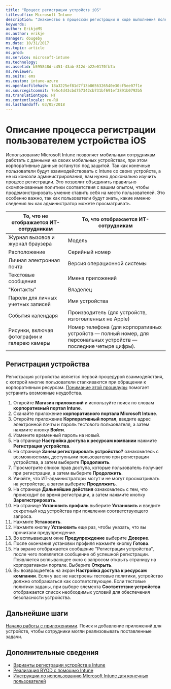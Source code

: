 ```yaml
---
title: "Процесс регистрации устройств iOS"
titlesuffix: Microsoft Intune
description: "Знакомство в процессом регистрации в ходе выполнения полной процедуры регистрации устройства iOS."
keywords: 
author: ErikjeMS
ms.author: erikje
manager: dougeby
ms.date: 10/31/2017
ms.topic: article
ms.prod: 
ms.service: microsoft-intune
ms.technology: 
ms.assetid: b595848d-c451-43ab-812d-b22e0170fb7a
ms.reviewer: 
ms.suite: ems
ms.custom: intune-azure
ms.openlocfilehash: 18a3225ef81d7f13b8656326540e30cf5ee07f1e
ms.sourcegitcommit: 7e5c4d43cbd757342cb731bf691ef3891b0792b5
ms.translationtype: HT
ms.contentlocale: ru-RU
ms.lasthandoff: 03/05/2018
---
```

# <a name="understand-the-users-experience-enrolling-an-ios-device"></a>Описание процесса регистрации пользователем устройства iOS

Использование Microsoft Intune позволяет мобильным сотрудникам работать с данными на своих мобильных устройствах, при этом корпоративные данные останутся под защитой. Так как конечные пользователи будут взаимодействовать с Intune со своих устройств, а не из консоли администрирования, вам нужно досконально изучить процесс регистрации. Это позволит объединить правильно скомпонованные политики соответствия с вашим опытом, чтобы продемонстрировать умение ставить себя на место пользователей. Это особенно важно, так как пользователи будут знать, какие именно сведения вы как администратор можете просматривать.

| То, что не отображается ИТ-сотрудникам | То, что отображается ИТ-сотрудникам |
|---|---|
| Журнал вызовов и журнал браузера | Модель |
| Расположение | Серийный номер |
| Личная электронная почта | Версия операционной системы |
| Текстовые сообщения | Имена приложений |
| "Контакты" | Владелец |
| Пароли для личных учетных записей | Имя устройства |
| События календаря | Производитель (для устройств, изготовленных не Apple) |
| Рисунки, включая фотографии и галерею камеры | Номер телефона (для корпоративных устройств — полный номер, для персональных устройств — последние четыре цифры). |

## <a name="how-do-i-enroll-a-device"></a>Регистрация устройства

Регистрация устройства является первой процедурой взаимодействия, с которой многие пользователи сталкиваются при обращении к корпоративным ресурсам. [Понимание этой процедуры](end-user-educate.md) помогает устранить возможные неудобства.

1. Откройте **Магазин приложений** и используйте поиск по словам **корпоративный портал Intune**.
2. Скачайте приложение **корпоративного портала Microsoft Intune**.
3. Откройте приложение **Корпоративный портал**, введите адрес электронной почты и пароль тестового пользователя, а затем нажмите кнопку **Войти**.
4. Измените временный пароль на новый.
5. На странице **Настройка доступа к ресурсам компании** нажмите **Регистрация устройства**.
6. На странице **Зачем регистрировать устройство?** ознакомьтесь с возможностями, доступными пользователю при регистрации устройства, а затем выберите **Продолжить**.
7. Просмотрите список прав доступа, которые пользователь получает при регистрации, а затем выберите **Продолжить**.
8. Узнайте, что ИТ-администраторы могут и не могут просматривать на устройстве, а затем выберите **Продолжить**.
9. На странице **Дальнейшие действия** ознакомьтесь с тем, что происходит во время регистрации, а затем нажмите кнопку **Зарегистрировать**.
10. На странице **Установить профиль** выберите **Установить** и введите секретный код устройства при появлении соответствующего запроса.
11. Нажмите **Установить**.
12. Нажмите кнопку **Установить** еще раз, чтобы указать, что вы прочитали предупреждение.
13. Во всплывающем окне **Предупреждение** выберите **Доверие**.
14. После окончания установки профиля нажмите кнопку **Готово**.
15. На экране отображается сообщение "Регистрации устройства", после чего появляется сообщение об успешной регистрации. Появляется всплывающее окно с запросом открыть страницу на корпоративном портале. Выберите **Открыть**.
16. Вы возвращаетесь на экран **Настройка доступа к ресурсам компании**. Если у вас не настроены тестовые политики, устройство должно отображаться как соответствующее. Если тестовые политики заданы, при выборе элемента **Соответствие устройства** отображается список необходимых условий для обеспечения безопасности устройства.

## <a name="next-steps"></a>Дальнейшие шаги

[Начало работы с приложениями](get-started-apps.md). Поиск и добавление приложений для устройств, чтобы сотрудники могли реализовывать поставленные задачи.

## <a name="learn-more"></a>Дополнительные сведения

* [Варианты регистрации устройств в Intune](enrollment-options.md)
* [Реализация BYOD с помощью Intune](byod-enable.md)
* [Инструкции по использованию Microsoft Intune для конечных пользователей](end-user-educate.md)
